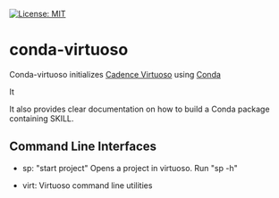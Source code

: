 [![License: MIT](https://img.shields.io/badge/License-MIT-yellow.svg)](https://opensource.org/licenses/MIT)

# conda-virtuoso
Conda-virtuoso initializes [Cadence Virtuoso](https://www.cadence.com/en_US/home/tools/custom-ic-analog-rf-design/circuit-design.html) 
using [Conda](https://docs.conda.io/projects/conda/en/latest/index.html)

It 

It also provides clear documentation on how to build a Conda package containing SKILL.

Command Line Interfaces
----------------------

* sp: "start project" Opens a project in virtuoso.
      Run "sp -h"
  
* virt: Virtuoso command line utilities
